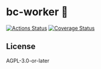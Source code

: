 # bc-worker 🥖
[![Actions Status](https://github.com/hifiwi-fi/bc-worker/workflows/tests/badge.svg)](https://github.com/hifiwi-fi/bc-worker/actions)
[![Coverage Status](https://coveralls.io/repos/github/hifiwi-fi/bc-worker/badge.svg?branch=master)](https://coveralls.io/github/bc-worker/breadcrum.net?branch=master)


## License

AGPL-3.0-or-later
